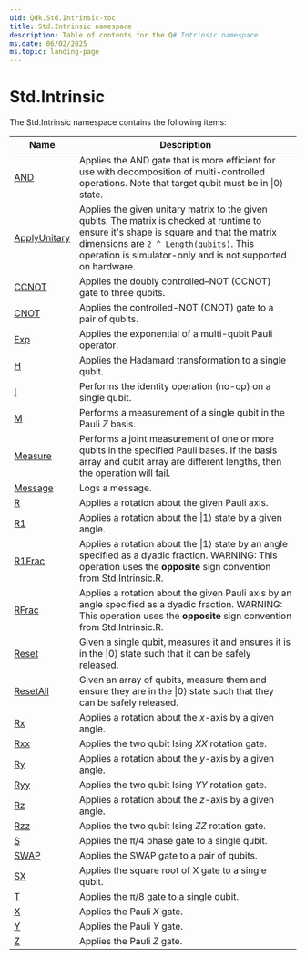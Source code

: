 ```yaml
---
uid: Qdk.Std.Intrinsic-toc
title: Std.Intrinsic namespace
description: Table of contents for the Q# Intrinsic namespace
ms.date: 06/02/2025
ms.topic: landing-page
---
```


# Std.Intrinsic

The Std.Intrinsic namespace contains the following items:

| Name | Description |
|------|-------------|
| [AND](xref:Qdk.Std.Intrinsic.AND) | Applies the AND gate that is more efficient for use with decomposition of multi-controlled operations. Note that target qubit must be in \|0⟩ state. |
| [ApplyUnitary](xref:Qdk.Std.Intrinsic.ApplyUnitary) | Applies the given unitary matrix to the given qubits. The matrix is checked at runtime to ensure it's shape is square and that the matrix dimensions are `2 ^ Length(qubits)`. This operation is simulator-only and is not supported on hardware. |
| [CCNOT](xref:Qdk.Std.Intrinsic.CCNOT) | Applies the doubly controlled–NOT (CCNOT) gate to three qubits. |
| [CNOT](xref:Qdk.Std.Intrinsic.CNOT) | Applies the controlled-NOT (CNOT) gate to a pair of qubits. |
| [Exp](xref:Qdk.Std.Intrinsic.Exp) | Applies the exponential of a multi-qubit Pauli operator. |
| [H](xref:Qdk.Std.Intrinsic.H) | Applies the Hadamard transformation to a single qubit. |
| [I](xref:Qdk.Std.Intrinsic.I) | Performs the identity operation (no-op) on a single qubit. |
| [M](xref:Qdk.Std.Intrinsic.M) | Performs a measurement of a single qubit in the Pauli _Z_ basis. |
| [Measure](xref:Qdk.Std.Intrinsic.Measure) | Performs a joint measurement of one or more qubits in the specified Pauli bases.  If the basis array and qubit array are different lengths, then the operation will fail. |
| [Message](xref:Qdk.Std.Intrinsic.Message) | Logs a message. |
| [R](xref:Qdk.Std.Intrinsic.R) | Applies a rotation about the given Pauli axis. |
| [R1](xref:Qdk.Std.Intrinsic.R1) | Applies a rotation about the \|1⟩ state by a given angle. |
| [R1Frac](xref:Qdk.Std.Intrinsic.R1Frac) | Applies a rotation about the \|1⟩ state by an angle specified as a dyadic fraction.  WARNING: This operation uses the **opposite** sign convention from Std.Intrinsic.R. |
| [RFrac](xref:Qdk.Std.Intrinsic.RFrac) | Applies a rotation about the given Pauli axis by an angle specified as a dyadic fraction.  WARNING: This operation uses the **opposite** sign convention from Std.Intrinsic.R. |
| [Reset](xref:Qdk.Std.Intrinsic.Reset) | Given a single qubit, measures it and ensures it is in the \|0⟩ state such that it can be safely released. |
| [ResetAll](xref:Qdk.Std.Intrinsic.ResetAll) | Given an array of qubits, measure them and ensure they are in the \|0⟩ state such that they can be safely released. |
| [Rx](xref:Qdk.Std.Intrinsic.Rx) | Applies a rotation about the _x_-axis by a given angle. |
| [Rxx](xref:Qdk.Std.Intrinsic.Rxx) | Applies the two qubit Ising _XX_ rotation gate. |
| [Ry](xref:Qdk.Std.Intrinsic.Ry) | Applies a rotation about the _y_-axis by a given angle. |
| [Ryy](xref:Qdk.Std.Intrinsic.Ryy) | Applies the two qubit Ising _YY_ rotation gate. |
| [Rz](xref:Qdk.Std.Intrinsic.Rz) | Applies a rotation about the _z_-axis by a given angle. |
| [Rzz](xref:Qdk.Std.Intrinsic.Rzz) | Applies the two qubit Ising _ZZ_ rotation gate. |
| [S](xref:Qdk.Std.Intrinsic.S) | Applies the π/4 phase gate to a single qubit. |
| [SWAP](xref:Qdk.Std.Intrinsic.SWAP) | Applies the SWAP gate to a pair of qubits. |
| [SX](xref:Qdk.Std.Intrinsic.SX) | Applies the square root of X gate to a single qubit. |
| [T](xref:Qdk.Std.Intrinsic.T) | Applies the π/8 gate to a single qubit. |
| [X](xref:Qdk.Std.Intrinsic.X) | Applies the Pauli _X_ gate. |
| [Y](xref:Qdk.Std.Intrinsic.Y) | Applies the Pauli _Y_ gate. |
| [Z](xref:Qdk.Std.Intrinsic.Z) | Applies the Pauli _Z_ gate. |
